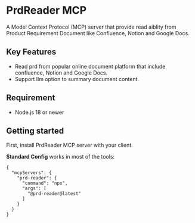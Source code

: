 # PrdReader MCP

A Model Context Protocol (MCP) server that provide read aiblity from Product Requirement Document like Confluence, Notion and Google Docs.

## Key Features

- Read prd from popular online document platform that include confluence, Notion and Google Docs.
- Support llm option to summary document content. 

## Requirement 
- Node.js 18 or newer

## Getting started

First, install PrdReader MCP server with your client.

**Standard Config** works in most of the tools:

```
{
  "mcpServers": {
    "prd-reader": {
      "command": "npx",
      "args": [
        "@prd-reader@latest"
      ]
    }
  }
}

```